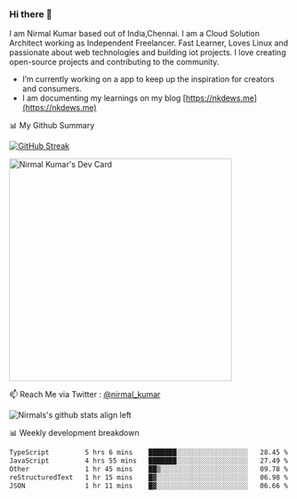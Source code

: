 ### Hi there 👋

 I am Nirmal Kumar based out of India,Chennai. I am a Cloud Solution Architect working as Independent Freelancer. Fast Learner, Loves Linux and passionate about web technologies and building iot projects. I love creating open-source projects and contributing to the community.

- I’m currently working on a app to keep up the inspiration for creators and consumers.
- I am documenting my learnings on my blog [https://nkdews.me](https://nkdews.me)


📊 My Github Summary

[![GitHub Streak](https://github-readme-streak-stats.herokuapp.com?user=nk-gears&theme=dark&hide_border=true&date_format=M%20j%5B%2C%20Y%5D)](https://git.io/streak-stats)

<a href="https://app.daily.dev/nirmal_kumar"><img src="https://api.daily.dev/devcards/a16cfcf02d384b16b41de71ce4d1d811.png?r=8ve" width="400" alt="Nirmal Kumar's Dev Card"/></a>

📫 Reach Me via  Twitter : [@nirmal_kumar](https://twitter.com/nirmal_kumar)

![Nirmals's github stats align left](https://github-readme-stats.vercel.app/api?username=nk-gears&show_icons=true)


📊 Weekly development breakdown

<!--START_SECTION:waka-->

```txt
TypeScript         5 hrs 6 mins    ███████░░░░░░░░░░░░░░░░░░   28.45 %
JavaScript         4 hrs 55 mins   ███████░░░░░░░░░░░░░░░░░░   27.49 %
Other              1 hr 45 mins    ██▒░░░░░░░░░░░░░░░░░░░░░░   09.78 %
reStructuredText   1 hr 15 mins    █▓░░░░░░░░░░░░░░░░░░░░░░░   06.98 %
JSON               1 hr 11 mins    █▓░░░░░░░░░░░░░░░░░░░░░░░   06.66 %
```

<!--END_SECTION:waka-->


